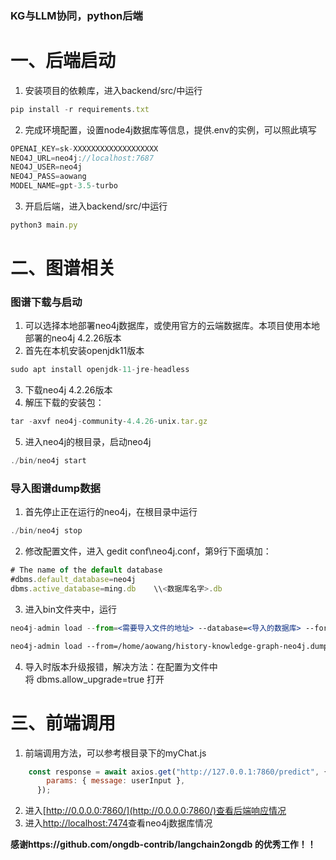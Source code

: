### **KG与LLM协同，python后端**

# 一、后端启动

1. 安装项目的依赖库，进入backend/src/中运行

```jsx
pip install -r requirements.txt
```

2. 完成环境配置，设置node4j数据库等信息，提供.env的实例，可以照此填写

```jsx
OPENAI_KEY=sk-XXXXXXXXXXXXXXXXXXX
NEO4J_URL=neo4j://localhost:7687
NEO4J_USER=neo4j
NEO4J_PASS=aowang
MODEL_NAME=gpt-3.5-turbo
```

3. 开启后端，进入backend/src/中运行

```jsx
python3 main.py
```

# 二、图谱相关

### 图谱下载与启动

1. 可以选择本地部署neo4j数据库，或使用官方的云端数据库。本项目使用本地部署的neo4j 4.2.26版本
2. 首先在本机安装openjdk11版本

```jsx
sudo apt install openjdk-11-jre-headless
```

3. 下载neo4j 4.2.26版本
4. 解压下载的安装包：

```jsx
tar -axvf neo4j-community-4.4.26-unix.tar.gz
```

5. 进入neo4j的根目录，启动neo4j

```jsx
./bin/neo4j start
```

### 导入图谱dump数据

1. 首先停止正在运行的neo4j，在根目录中运行

```jsx
./bin/neo4j stop
```

2. 修改配置文件，进入 gedit conf\neo4j.conf，第9行下面填加：

```jsx
# The name of the default database
#dbms.default_database=neo4j
dbms.active_database=ming.db    \\<数据库名字>.db
```

3. 进入bin文件夹中，运行

```jsx
neo4j-admin load --from=<需要导入文件的地址> --database=<导入的数据库> --force

neo4j-admin load --from=/home/aowang/history-knowledge-graph-neo4j.dump --database=mingchao.db --force //例子
```

4. 导入时版本升级报错，解决方法：在配置为文件中将 dbms.allow_upgrade=true 打开

# 三、前端调用

1. 前端调用方法，可以参考根目录下的myChat.js

```jsx
    const response = await axios.get("http://127.0.0.1:7860/predict", {
        params: { message: userInput },
      });
```
2. 进入[http://0.0.0.0:7860/](http://0.0.0.0:7860/)查看后端响应情况
3. 进入[http://localhost:7474](http://localhost:7474/)查看neo4j数据库情况

**感谢https://github.com/ongdb-contrib/langchain2ongdb 的优秀工作！！**
